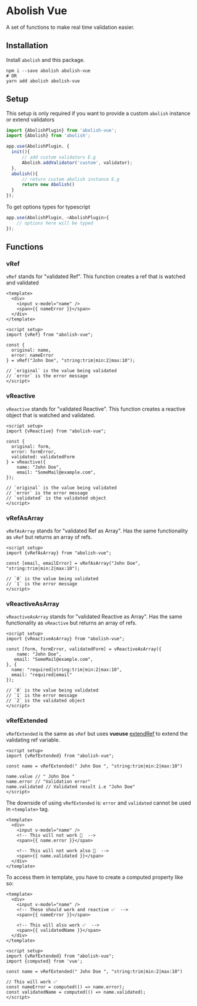 # Abolish Vue

A set of functions to make real time validation easier.

## Installation
Install `abolish` and this package.
```shell
npm i --save abolish abolish-vue
# OR
yarn add abolish abolish-vue
```

## Setup
This setup is only required if you want to provide a custom `abolish` instance or extend validators

```js
import {AbolishPlugin} from 'abolish-vue';
import {Abolish} from 'abolish';

app.use(AbolishPlugin, {
  init(){
      // add custom validators E.g
      Abolish.addValidator('custom', validator);
  },
  abolish(){
      // return custom abolish instance E.g
      return new Abolish()
  }
});
```
To get options types for typescript

```ts
app.use(AbolishPlugin, <AbolishPlugin>{
    // options here will be typed
});
```
## Functions    

### vRef
`vRef` stands for "validated Ref". This function creates a ref that is watched and validated

```vue
<template>
  <div>
    <input v-model="name" />
    <span>{{ nameError }}</span>
  </div>
</template>

<script setup>
import {vRef} from "abolish-vue"; 

const {
  original: name, 
  error: nameError
} = vRef("John Doe", "string:trim|min:2|max:10");

// `original` is the value being validated
// `error` is the error message
</script>
```

### vReactive
`vReactive` stands for "validated Reactive". This function creates a reactive object that is watched and validated.


```vue
<script setup>
import {vReactive} from "abolish-vue"; 

const {
  original: form, 
  error: formError,
  validated: validatedForm
} = vReactive({
    name: "John Doe", 
    email: "SomeMail@example.com",
});

// `original` is the value being validated
// `error` is the error message
// `validated` is the validated object
</script>
```

### vRefAsArray
`vRefAsArray` stands for "validated Ref as Array". Has the same functionality as `vRef` but returns an array of refs.

```vue
<script setup>
import {vRefAsArray} from "abolish-vue"; 

const [email, emailError] = vRefAsArray("John Doe", "string:trim|min:2|max:10");

// `0` is the value being validated
// `1` is the error message
</script>
```


### vReactiveAsArray
`vReactiveAsArray` stands for "validated Reactive as Array". Has the same functionality as `vReactive` but returns an array of refs.

```vue
<script setup>
import {vReactiveAsArray} from "abolish-vue"; 

const [form, formError, validatedForm] = vReactiveAsArray({
    name: "John Doe", 
   email: "SomeMail@example.com",
}, {
  name: "required|string:trim|min:2|max:10",
  email: "required|email"
});

// `0` is the value being validated
// `1` is the error message
// `2` is the validated object
</script>
```


### vRefExtended

`vRefExtended` is the same as `vRef` but uses **vueuse** [extendRef](https://vueuse.org/shared/extendRef/) to extend the validating ref variable.

```vue
<script setup>
import {vRefExtended} from "abolish-vue"; 

const name = vRefExtended(" John Doe ", "string:trim|min:2|max:10")

name.value // " John Doe "
name.error // "Validation error"
name.validated // Validated result i.e "John Doe"
</script>
```

The downside of using `vRefExtended` is: `error` and `validated` cannot be used in `<template>` tag.

```vue
<template>
  <div>
    <input v-model="name" />
    <!-- This will not work 🚫  -->
    <span>{{ name.error }}</span>
    
    <!-- This will not work also 🚫  -->
    <span>{{ name.validated }}</span>
  </div>
</template>
```

To access them in template, you have to create a computed property like so:

```vue
<template>
  <div>
    <input v-model="name" />
    <!-- These should work and reactive ✅  -->
    <span>{{ nameError }}</span>
    
    <!-- This will also work ✅  -->
    <span>{{ validatedName }}</span>
  </div>
</template>

<script setup>
import {vRefExtended} from "abolish-vue"; 
import {computed} from 'vue'; 

const name = vRefExtended(" John Doe ", "string:trim|min:2|max:10")

// This will work ✅
const nameError = computed(() => name.error);
const validatedName = computed(() => name.validated);
</script>
```



